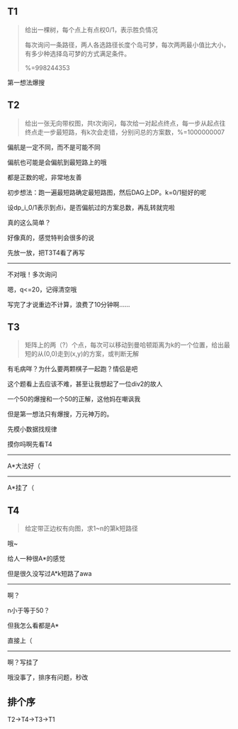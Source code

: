 ## T1

> 给出一棵树，每个点上有点权0/1，表示胜负情况
>
> 每次询问一条路径，两人各选路径长度个岛可梦，每次两两最小值比大小，有多少种选择岛可梦的方式满足条件。
>
> %=998244353

第一想法爆搜

## T2

>给出一张无向带权图，共t次询问，每次给一对起点终点，每一步从起点往终点走一步最短路，有k次会走错，分别问总的方案数，%=1000000007

偏航是一定不同，而不是可能不同

偏航也可能是会偏航到最短路上的哦

都是正数的呢，非常地友善

初步想法：跑一遍最短路确定最短路图，然后DAG上DP。k=0/1挺好的呢

设dp_i_0/1表示到点i，是否偏航过的方案总数，再乱转就完啦

真的这么简单？

好像真的，感觉特判会很多的说

先放一放，把T3T4看了再写

---

不对哦！多次询问

嗯，q<=20，记得清空哦

写完了才说重边不计算，浪费了10分钟啊……

## T3

> 矩阵上的两（?）个点，每次可以移动到曼哈顿距离为k的一个位置，给出最短的从(0,0)走到(x,y)的方案，或判断无解

有毛病咩？为什么要两颗棋子一起跑？情侣是吧

这个题看上去应该不难，甚至让我想起了一位div2的故人

一个50的爆搜和一个50的正解，这他妈在嘲讽我

但是第一想法只有爆搜，万元神万的。

先模小数据找规律

摸你吗啊先看T4

---

A*大法好（

---

A*挂了（

## T4

> 给定带正边权有向图，求1~n的第k短路径

哦~

给人一种很A*的感觉

但是很久没写过A*k短路了awa

---

啊？

n小于等于50？

但我怎么看都是A*

直接上（

---

啊？写挂了

哦没事了，排序有问题，秒改

## 排个序

T2->T4->T3->T1